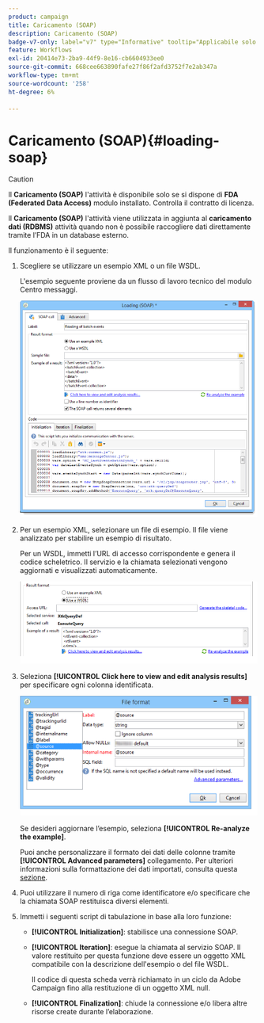 ```yaml
---
product: campaign
title: Caricamento (SOAP)
description: Caricamento (SOAP)
badge-v7-only: label="v7" type="Informative" tooltip="Applicabile solo a Campaign Classic v7"
feature: Workflows
exl-id: 20414e73-2ba9-44f9-8e16-cb6604933ee0
source-git-commit: 668cee663890fafe27f86f2afd3752f7e2ab347a
workflow-type: tm+mt
source-wordcount: '258'
ht-degree: 6%

---
```


# Caricamento (SOAP){#loading-soap}



>[!CAUTION]
>
>Il **Caricamento (SOAP)** l&#39;attività è disponibile solo se si dispone di **FDA (Federated Data Access)** modulo installato. Controlla il contratto di licenza.

Il **Caricamento (SOAP)** l&#39;attività viene utilizzata in aggiunta al **caricamento dati (RDBMS)** attività quando non è possibile raccogliere dati direttamente tramite l’FDA in un database esterno.

Il funzionamento è il seguente:

1. Scegliere se utilizzare un esempio XML o un file WSDL.

   L&#39;esempio seguente proviene da un flusso di lavoro tecnico del modulo Centro messaggi.

   ![](assets/load_soap_002.png)

1. Per un esempio XML, selezionare un file di esempio. Il file viene analizzato per stabilire un esempio di risultato.

   Per un WSDL, immetti l’URL di accesso corrispondente e genera il codice scheletrico. Il servizio e la chiamata selezionati vengono aggiornati e visualizzati automaticamente.

   ![](assets/soap_load_003.png)

1. Seleziona **[!UICONTROL Click here to view and edit analysis results]** per specificare ogni colonna identificata.

   ![](assets/soap_load_001.png)

   Se desideri aggiornare l’esempio, seleziona **[!UICONTROL Re-analyze the example]**.

   Puoi anche personalizzare il formato dei dati delle colonne tramite **[!UICONTROL Advanced parameters]** collegamento. Per ulteriori informazioni sulla formattazione dei dati importati, consulta questa [sezione](../../platform/using/executing-import-jobs.md).

1. Puoi utilizzare il numero di riga come identificatore e/o specificare che la chiamata SOAP restituisca diversi elementi.
1. Immetti i seguenti script di tabulazione in base alla loro funzione:

   * **[!UICONTROL Initialization]**: stabilisce una connessione SOAP.
   * **[!UICONTROL Iteration]**: esegue la chiamata al servizio SOAP. Il valore restituito per questa funzione deve essere un oggetto XML compatibile con la descrizione dell&#39;esempio o del file WSDL.

     Il codice di questa scheda verrà richiamato in un ciclo da Adobe Campaign fino alla restituzione di un oggetto XML null.

   * **[!UICONTROL Finalization]**: chiude la connessione e/o libera altre risorse create durante l’elaborazione.
